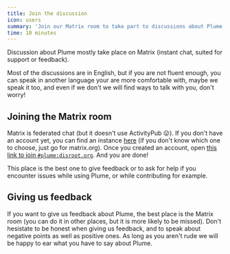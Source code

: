```yaml
---
title: Join the discussion
icon: users
summary: 'Join our Matrix room to take part to discussions about Plume, share your feedback, or ask for help.'
time: 10 minutes
---
```


Discussion about Plume mostly take place on Matrix (instant chat, suited for support or feedback).

Most of the discussions are in English, but if you are not fluent enough, you can speak in another language your are more comfortable
with, maybe we speak it too, and even if we don't we will find ways to talk with you, don't worry!

## Joining the Matrix room

Matrix is federated chat (but it doesn't use ActivityPub 😛). If you don't have an account yet, you
can find an instance [here](https://www.hello-matrix.net/public_servers.php) (if you don't know which one to choose, just go for matrix.org).
Once you created an account, open [this link to join `#plume:disroot.org`](https://riot.im/app/#/room/#plume:disroot.org). And you are done!

This place is the best one to give feedback or to ask for help if you encounter issues while using Plume, or while contributing for example.

## Giving us feedback

If you want to give us feedback about Plume, the best place is the Matrix room (you can do it in other places, but it is more likely to be missed).
Don't hesistate to be honest when giving us feedback, and to speak about negative points as well as positive ones. As long as you aren't rude we will
be happy to ear what you have to say about Plume.
